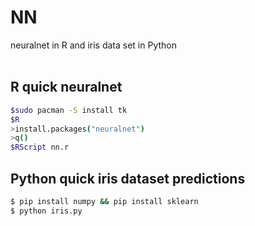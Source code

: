 # NN
neuralnet in R and iris data set in Python
<br/><br/>
## R quick neuralnet

```Bash
$sudo pacman -S install tk
$R
>install.packages("neuralnet")
>q()
$RScript nn.r
```

## Python quick iris dataset predictions

```Bash
$ pip install numpy && pip install sklearn
$ python iris.py
```
